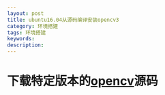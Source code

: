 ```yaml
---
layout: post
title: ubuntu16.04从源码编译安装opencv3
category: 环境搭建
tags: 环境搭建
keywords:
description:
---
```


# 下载特定版本的[opencv](https://opencv.org/releases.html)源码
